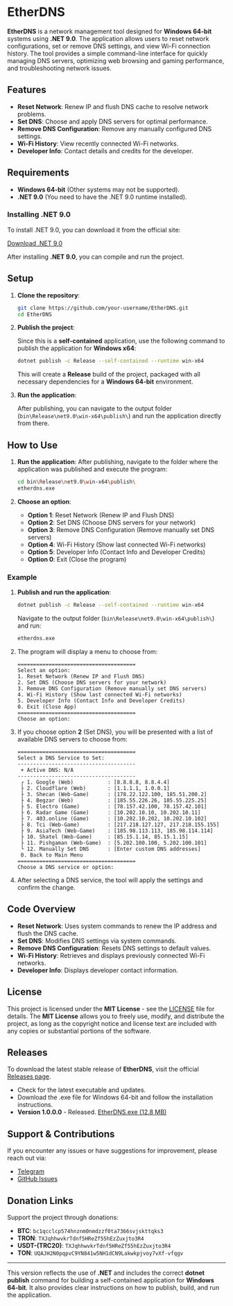 # EtherDNS

**EtherDNS** is a network management tool designed for **Windows 64-bit** systems using **.NET 9.0**. The application allows users to reset network configurations, set or remove DNS settings, and view Wi-Fi connection history. The tool provides a simple command-line interface for quickly managing DNS servers, optimizing web browsing and gaming performance, and troubleshooting network issues.

## Features

- **Reset Network**: Renew IP and flush DNS cache to resolve network problems.
- **Set DNS**: Choose and apply DNS servers for optimal performance.
- **Remove DNS Configuration**: Remove any manually configured DNS settings.
- **Wi-Fi History**: View recently connected Wi-Fi networks.
- **Developer Info**: Contact details and credits for the developer.

## Requirements

- **Windows 64-bit** (Other systems may not be supported).
- **.NET 9.0** (You need to have the .NET 9.0 runtime installed).

### Installing .NET 9.0

To install .NET 9.0, you can download it from the official site:

[Download .NET 9.0](https://dotnet.microsoft.com/en-us/download/dotnet/thank-you/sdk-9.0.101-windows-x64-installer)

After installing **.NET 9.0**, you can compile and run the project.

## Setup

1. **Clone the repository**:

   ```bash
   git clone https://github.com/your-username/EtherDNS.git
   cd EtherDNS
   ```

2. **Publish the project**:

   Since this is a **self-contained** application, use the following command to publish the application for **Windows x64**:

   ```bash
   dotnet publish -c Release --self-contained --runtime win-x64
   ```

   This will create a **Release** build of the project, packaged with all necessary dependencies for a **Windows 64-bit** environment.

3. **Run the application**:

   After publishing, you can navigate to the output folder (`bin\Release\net9.0\win-x64\publish\`) and run the application directly from there.

## How to Use

1. **Run the application**:
   After publishing, navigate to the folder where the application was published and execute the program:

   ```bash
   cd bin\Release\net9.0\win-x64\publish\
   etherdns.exe
   ```

2. **Choose an option**:
   - **Option 1**: Reset Network (Renew IP and Flush DNS)
   - **Option 2**: Set DNS (Choose DNS servers for your network)
   - **Option 3**: Remove DNS Configuration (Remove manually set DNS servers)
   - **Option 4**: Wi-Fi History (Show last connected Wi-Fi networks)
   - **Option 5**: Developer Info (Contact Info and Developer Credits)
   - **Option 0**: Exit (Close the program)

### Example

1. **Publish and run the application**:

   ```bash
   dotnet publish -c Release --self-contained --runtime win-x64
   ```

   Navigate to the output folder (`bin\Release\net9.0\win-x64\publish\`) and run:

   ```bash
   etherdns.exe
   ```

2. The program will display a menu to choose from:

   ```plaintext
   ======================================
   Select an option:
   1. Reset Network (Renew IP and Flush DNS)
   2. Set DNS (Choose DNS servers for your network)
   3. Remove DNS Configuration (Remove manually set DNS servers)
   4. Wi-Fi History (Show last connected Wi-Fi networks)
   5. Developer Info (Contact Info and Developer Credits)
   0. Exit (Close App)
   ======================================
   Choose an option:
   ```

3. If you choose option **2** (Set DNS), you will be presented with a list of available DNS servers to choose from:

   ```plaintext
   ======================================
   Select a DNS Service to Set:
   --------------------------------------
    + Active DNS: N/A
   --------------------------------------
    ┌ 1. Google (Web)           : [8.8.8.8, 8.8.4.4]
    ├ 2. Cloudflare (Web)       : [1.1.1.1, 1.0.0.1]
    ├ 3. Shecan (Web-Game)      : [178.22.122.100, 185.51.200.2]
    ├ 4. Begzar (Web)           : [185.55.226.26, 185.55.225.25]
    ├ 5. Electro (Game)         : [78.157.42.100, 78.157.42.101]
    ├ 6. Radar Game (Game)      : [10.202.10.10, 10.202.10.11]
    ├ 7. 403.online (Game)      : [10.202.10.202, 10.202.10.102]
    ├ 8. Tci (Web-Game)         : [217.218.127.127, 217.218.155.155]
    ├ 9. AsiaTech (Web-Game)    : [185.98.113.113, 185.98.114.114]
    ├ 10. Shatel (Web-Game)     : [85.15.1.14, 85.15.1.15]
    ├ 11. Pishgaman (Web-Game)  : [5.202.100.100, 5.202.100.101]
    └ 12. Manually Set DNS      : [Enter custom DNS addresses]
    0. Back to Main Menu
   ======================================
   Choose a DNS service or option:
   ```

4. After selecting a DNS service, the tool will apply the settings and confirm the change.

## Code Overview

- **Reset Network**: Uses system commands to renew the IP address and flush the DNS cache.
- **Set DNS**: Modifies DNS settings via system commands.
- **Remove DNS Configuration**: Resets DNS settings to default values.
- **Wi-Fi History**: Retrieves and displays previously connected Wi-Fi networks.
- **Developer Info**: Displays developer contact information.

## License

This project is licensed under the **MIT License** - see the [LICENSE](LICENSE) file for details. The **MIT License** allows you to freely use, modify, and distribute the project, as long as the copyright notice and license text are included with any copies or substantial portions of the software.

## Releases

To download the latest stable release of **EtherDNS**, visit the official [Releases page](https://github.com/DevURANIUM/EtherDNS/releases).

- Check for the latest executable and updates.
- Download the .exe file for Windows 64-bit and follow the installation instructions.
- **Version 1.0.0.0** - Released. [EtherDNS.exe (12.8 MB)](https://github.com/DevURANIUM/EtherDNS/releases/download/1.0.0.0/EtherDNS.exe)  

## Support & Contributions

If you encounter any issues or have suggestions for improvement, please reach out via:

- [Telegram](https://t.me/DevUranium)
- [GitHub Issues](https://github.com/DevURANIUM/EtherDNS/issues)

## Donation Links

Support the project through donations:

- **BTC**: `bc1qcclcp574hnznm0nmdzzf0ta7366svjskttqks3`
- **TRON**: `TXJqhhwvkrTdnf5HReZf55hEzZuxjto3R4`
- **USDT-(TRC20)**: `TXJqhhwvkrTdnf5HReZf55hEzZuxjto3R4`
- **TON**: `UQAJH2N0pqpvC9YN841w5NH1dCN9Lakwkpjvoy7vXf-vfqgv`

---

This version reflects the use of **.NET** and includes the correct **dotnet publish** command for building a self-contained application for **Windows 64-bit**. It also provides clear instructions on how to publish, build, and run the application.
